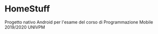 # HomeStuff
Progetto nativo Android per l'esame del corso di Programmazione Mobile 2019/2020 UNIVPM
